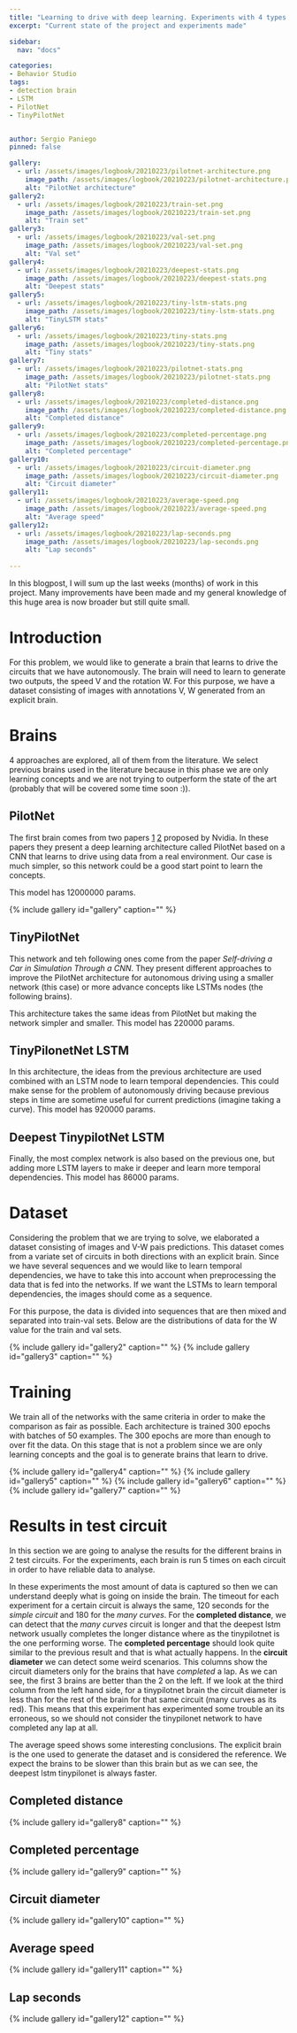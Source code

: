 ```yaml
---
title: "Learning to drive with deep learning. Experiments with 4 types of nets and comparison"
excerpt: "Current state of the project and experiments made"

sidebar:
  nav: "docs"

categories:
- Behavior Studio
tags:
- detection brain
- LSTM
- PilotNet
- TinyPilotNet


author: Sergio Paniego
pinned: false

gallery:
  - url: /assets/images/logbook/20210223/pilotnet-architecture.png
    image_path: /assets/images/logbook/20210223/pilotnet-architecture.png
    alt: "PilotNet architecture"
gallery2:
  - url: /assets/images/logbook/20210223/train-set.png
    image_path: /assets/images/logbook/20210223/train-set.png
    alt: "Train set"
gallery3:
  - url: /assets/images/logbook/20210223/val-set.png
    image_path: /assets/images/logbook/20210223/val-set.png
    alt: "Val set"
gallery4:
  - url: /assets/images/logbook/20210223/deepest-stats.png
    image_path: /assets/images/logbook/20210223/deepest-stats.png
    alt: "Deepest stats"
gallery5:
  - url: /assets/images/logbook/20210223/tiny-lstm-stats.png
    image_path: /assets/images/logbook/20210223/tiny-lstm-stats.png
    alt: "TinyLSTM stats"
gallery6:
  - url: /assets/images/logbook/20210223/tiny-stats.png
    image_path: /assets/images/logbook/20210223/tiny-stats.png
    alt: "Tiny stats"
gallery7:
  - url: /assets/images/logbook/20210223/pilotnet-stats.png
    image_path: /assets/images/logbook/20210223/pilotnet-stats.png
    alt: "PilotNet stats"
gallery8:
  - url: /assets/images/logbook/20210223/completed-distance.png
    image_path: /assets/images/logbook/20210223/completed-distance.png
    alt: "Completed distance"
gallery9:
  - url: /assets/images/logbook/20210223/completed-percentage.png
    image_path: /assets/images/logbook/20210223/completed-percentage.png
    alt: "Completed percentage"
gallery10:
  - url: /assets/images/logbook/20210223/circuit-diameter.png
    image_path: /assets/images/logbook/20210223/circuit-diameter.png
    alt: "Circuit diameter"
gallery11:
  - url: /assets/images/logbook/20210223/average-speed.png
    image_path: /assets/images/logbook/20210223/average-speed.png
    alt: "Average speed"
gallery12:
  - url: /assets/images/logbook/20210223/lap-seconds.png
    image_path: /assets/images/logbook/20210223/lap-seconds.png
    alt: "Lap seconds"
    
---
```


In this blogpost, I will sum up the last weeks (months) of work in this project. Many improvements have been made and my 
general knowledge of this huge area is now broader but still quite small. 

# Introduction

For this problem, we would like to generate a brain that learns to drive the circuits that we have autonomously. The brain
will need to learn to generate two outputs, the speed V and the rotation W. For this purpose, we have a dataset consisting of images
with annotations V, W generated from an explicit brain.

# Brains

4 approaches are explored, all of them from the literature. We select previous brains used in the literature because in this phase we
are only learning concepts and we are not trying to outperform the state of the art (probably that will be covered some time soon :)). 

## PilotNet

The first brain comes from two papers [1](https://arxiv.org/abs/1604.07316) [2](https://arxiv.org/abs/1704.07911) proposed by Nvidia. In these papers
they present a deep learning architecture called PilotNet based on a CNN that learns to drive using data from a real environment. Our case is much simpler, 
so this network could be a good start point to learn the concepts.

This model has 12000000 params. 

{% include gallery id="gallery" caption="" %}



## TinyPilotNet

This network and teh following ones come from the paper *Self-driving a Car in Simulation Through a CNN*. They present different approaches to improve the PilotNet
architecture for autonomous driving using a smaller network (this case) or more advance concepts like LSTMs nodes (the following brains).

This architecture takes the same ideas from PilotNet but making the network simpler and smaller.
This model has 220000 params. 

## TinyPilonetNet LSTM

In this architecture, the ideas from the previous architecture are used combined with an LSTM node to learn temporal dependencies. This could make sense for the problem
of autonomously driving because previous steps in time are sometime useful for current predictions (imagine taking a curve).
This model has 920000 params. 

## Deepest TinypilotNet LSTM

Finally, the most complex network is also based on the previous one, but adding more LSTM layers to make ir deeper and learn more temporal dependencies. 
This model has 86000 params. 

# Dataset

Considering the problem that we are trying to solve, we elaborated a dataset consisting of images and V-W pais predictions. This dataset comes from a variate set of 
circuits in both directions with an explicit brain. Since we have several sequences and we would like to learn temporal dependencies, we have to take this into account 
when preprocessing the data that is fed into the networks. If we want the LSTMs to learn temporal dependencies, the images should come as a sequence. 

For this purpose, the data is divided into sequences that are then mixed and separated into train-val sets. Below are the distributions of 
data for the W value for the train and val sets.

{% include gallery id="gallery2" caption="" %}
{% include gallery id="gallery3" caption="" %}

# Training

We train all of the networks with the same criteria in order to make the comparison as fair as possible. Each architecture
is trained 300 epochs with batches of 50 examples. The 300 epochs are more than enough to over fit the data. On this stage that is not a problem
since we are only learning concepts and the goal is to generate brains that learn to drive. 

{% include gallery id="gallery4" caption="" %}
{% include gallery id="gallery5" caption="" %}
{% include gallery id="gallery6" caption="" %}
{% include gallery id="gallery7" caption="" %}

# Results in test circuit

In this section we are going to analyse the results for the different brains in 2 test circuits. For the experiments, each brain is run 
5 times on each circuit in order to have reliable data to analyse. 

In these experiments the most amount of data is captured so then we can understand deeply what is going on inside the brain. The timeout for each experiment
for a certain circuit is always the same, 120 seconds for the *simple circuit* and 180 for the *many curves*. For the **completed distance**, 
we can detect that the *many curves* circuit is longer and that the deepest lstm network usually completes the longer distance where as the tinypilotnet
is the one performing worse. The **completed percentage** should look quite similar to the previous result and that is what actually happens. In the **circuit diameter**
we can detect some weird scenarios. This columns show the circuit diameters only for the brains that have *completed* a lap. 
As we can see, the first 3 brains are better than the 2 on the left. If we look at the third column from the left hand side, for a tinypilotnet brain the circuit diameter is less
than for the rest of the brain for that same circuit (many curves as its red). This means that this experiment has experimented some trouble an its erroneous, so we should not consider
the tinypilonet network to have completed any lap at all. 

The average speed shows some interesting conclusions. The explicit brain is the one used to generate the dataset and is considered the reference. We expect the brains to be slower than this
brain but as we can see, the deepest lstm tinypilonet is always faster. 

## Completed distance

{% include gallery id="gallery8" caption="" %}

## Completed percentage
{% include gallery id="gallery9" caption="" %}

## Circuit diameter
{% include gallery id="gallery10" caption="" %}

## Average speed
{% include gallery id="gallery11" caption="" %}

## Lap seconds
{% include gallery id="gallery12" caption="" %}

